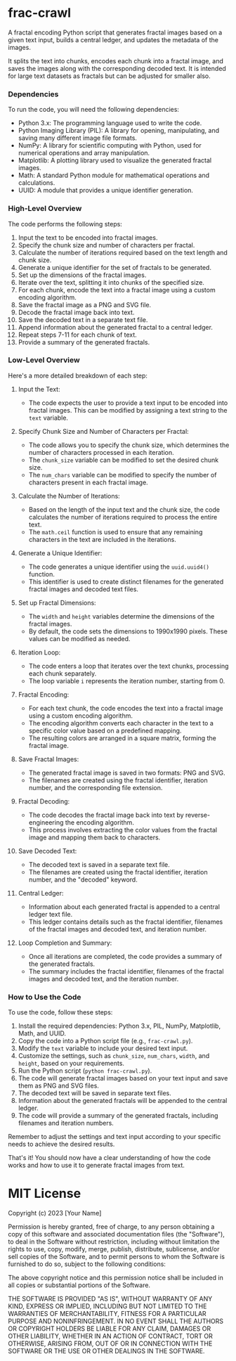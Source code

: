# frac-crawl
A fractal encoding Python script that generates fractal images based on a given text input, builds a central ledger, and updates the metadata of the images.

It splits the text into chunks, encodes each chunk into a fractal image, and saves the images along with the corresponding decoded text. It is intended for large text datasets as fractals but can be adjusted for smaller also.

### Dependencies

To run the code, you will need the following dependencies:

- Python 3.x: The programming language used to write the code.
- Python Imaging Library (PIL): A library for opening, manipulating, and saving many different image file formats.
- NumPy: A library for scientific computing with Python, used for numerical operations and array manipulation.
- Matplotlib: A plotting library used to visualize the generated fractal images.
- Math: A standard Python module for mathematical operations and calculations.
- UUID: A module that provides a unique identifier generation.

### High-Level Overview

The code performs the following steps:

1. Input the text to be encoded into fractal images.
2. Specify the chunk size and number of characters per fractal.
3. Calculate the number of iterations required based on the text length and chunk size.
4. Generate a unique identifier for the set of fractals to be generated.
5. Set up the dimensions of the fractal images.
6. Iterate over the text, splitting it into chunks of the specified size.
7. For each chunk, encode the text into a fractal image using a custom encoding algorithm.
8. Save the fractal image as a PNG and SVG file.
9. Decode the fractal image back into text.
10. Save the decoded text in a separate text file.
11. Append information about the generated fractal to a central ledger.
12. Repeat steps 7-11 for each chunk of text.
13. Provide a summary of the generated fractals.

### Low-Level Overview

Here's a more detailed breakdown of each step:

1. Input the Text:
   - The code expects the user to provide a text input to be encoded into fractal images. This can be modified by assigning a text string to the `text` variable.

2. Specify Chunk Size and Number of Characters per Fractal:
   - The code allows you to specify the chunk size, which determines the number of characters processed in each iteration.
   - The `chunk_size` variable can be modified to set the desired chunk size.
   - The `num_chars` variable can be modified to specify the number of characters present in each fractal image.

3. Calculate the Number of Iterations:
   - Based on the length of the input text and the chunk size, the code calculates the number of iterations required to process the entire text.
   - The `math.ceil` function is used to ensure that any remaining characters in the text are included in the iterations.

4. Generate a Unique Identifier:
   - The code generates a unique identifier using the `uuid.uuid4()` function.
   - This identifier is used to create distinct filenames for the generated fractal images and decoded text files.

5. Set up Fractal Dimensions:
   - The `width` and `height` variables determine the dimensions of the fractal images.
   - By default, the code sets the dimensions to 1990x1990 pixels. These values can be modified as needed.

6. Iteration Loop:
   - The code enters a loop that iterates over the text chunks, processing each chunk separately.
   - The loop variable `i` represents the iteration number, starting from 0.

7. Fractal Encoding:
   - For each text chunk, the code encodes the text into a fractal image using a custom encoding algorithm.
   - The encoding algorithm converts each character in the text to a specific color value based on a predefined mapping.
   - The resulting colors are arranged in a square matrix, forming the fractal image.

8. Save Fractal Images:
   - The generated fractal image is saved in two formats: PNG and SVG.
   - The filenames are created using the fractal identifier, iteration number, and the corresponding file extension.

9. Fractal Decoding:
   - The code decodes the fractal image back into text by reverse-engineering the encoding algorithm.
   - This process involves extracting the color values from the fractal image and mapping them back to characters.

10. Save Decoded Text:
    - The decoded text is saved in a separate text file.
    - The filenames are created using the fractal identifier, iteration number, and the "decoded" keyword.

11. Central Ledger:
    - Information about each generated fractal is appended to a central ledger text file.
    - This ledger contains details such as the fractal identifier, filenames of the fractal images and decoded text, and iteration number.

12. Loop Completion and Summary:
    - Once all iterations are completed, the code provides a summary of the generated fractals.
    - The summary includes the fractal identifier, filenames of the fractal images and decoded text, and the iteration number.

### How to Use the Code

To use the code, follow these steps:

1. Install the required dependencies: Python 3.x, PIL, NumPy, Matplotlib, Math, and UUID.
2. Copy the code into a Python script file (e.g., `frac-crawl.py`).
3. Modify the `text` variable to include your desired text input.
4. Customize the settings, such as `chunk_size`, `num_chars`, `width`, and `height`, based on your requirements.
5. Run the Python script (`python frac-crawl.py`).
6. The code will generate fractal images based on your text input and save them as PNG and SVG files.
7. The decoded text will be saved in separate text files.
8. Information about the generated fractals will be appended to the central ledger.
9. The code will provide a summary of the generated fractals, including filenames and iteration numbers.

Remember to adjust the settings and text input according to your specific needs to achieve the desired results.

That's it! You should now have a clear understanding of how the code works and how to use it to generate fractal images from text.

# MIT License

Copyright (c) 2023 [Your Name]

Permission is hereby granted, free of charge, to any person obtaining a copy
of this software and associated documentation files (the "Software"), to deal
in the Software without restriction, including without limitation the rights
to use, copy, modify, merge, publish, distribute, sublicense, and/or sell
copies of the Software, and to permit persons to whom the Software is
furnished to do so, subject to the following conditions:

The above copyright notice and this permission notice shall be included in all
copies or substantial portions of the Software.

THE SOFTWARE IS PROVIDED "AS IS", WITHOUT WARRANTY OF ANY KIND, EXPRESS OR
IMPLIED, INCLUDING BUT NOT LIMITED TO THE WARRANTIES OF MERCHANTABILITY,
FITNESS FOR A PARTICULAR PURPOSE AND NONINFRINGEMENT. IN NO EVENT SHALL THE
AUTHORS OR COPYRIGHT HOLDERS BE LIABLE FOR ANY CLAIM, DAMAGES OR OTHER
LIABILITY, WHETHER IN AN ACTION OF CONTRACT, TORT OR OTHERWISE, ARISING FROM,
OUT OF OR IN CONNECTION WITH THE SOFTWARE OR THE USE OR OTHER DEALINGS IN THE
SOFTWARE.
